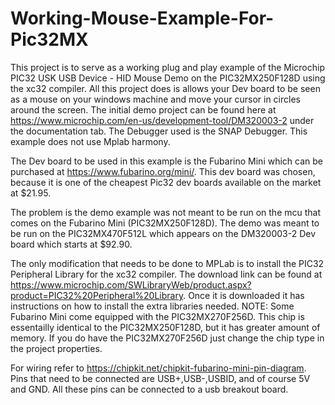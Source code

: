 # Working-Mouse-Example-For-Pic32MX
This project is to serve as a working plug and play example of the Microchip PIC32 USK USB Device - HID Mouse Demo on the PIC32MX250F128D using the xc32 compiler.
All this project does is allows your Dev board to be seen as a mouse on your windows machine and move your cursor in circles around the screen.
The initial demo project can be found here at https://www.microchip.com/en-us/development-tool/DM320003-2 under the documentation tab.
The Debugger used is the SNAP Debugger. This example does not use Mplab harmony.

The Dev board to be used in this example is the Fubarino Mini which can be purchased at https://www.fubarino.org/mini/.
This dev board was chosen, because it is one of the cheapest Pic32 dev boards available on the market at $21.95.

The problem is the demo example was not meant to be run on the mcu that comes on the Fubarino Mini (PIC32MX250F128D).
The demo was meant to be run on the PIC32MX470F512L which appears on the DM320003-2 Dev board which starts at $92.90.

The only modification that needs to be done to MPLab is to install the PIC32 Peripheral Library for the xc32 compiler.
The download link can be found at https://www.microchip.com/SWLibraryWeb/product.aspx?product=PIC32%20Peripheral%20Library.
Once it is downloaded it has instructions on how to install the extra libraries needed. 
NOTE: Some Fubarino Mini come equipped with the PIC32MX270F256D. This chip is essentailly identical to the PIC32MX250F128D, but it has greater amount of memory.
If you do have the PIC32MX270F256D just change the chip type in the project properties.

For wiring refer to https://chipkit.net/chipkit-fubarino-mini-pin-diagram.
Pins that need to be connected are USB+,USB-,USBID, and of course 5V and GND. All these pins can be connected to a usb breakout board.
